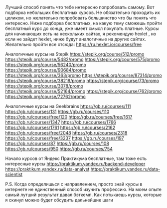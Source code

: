 Лучший способ понять что тебе интересно попробовать самому. Вот подборка небольших бесплатных курсов. Не обязательно проходить их целиком, но желательно попробовать большинство что бы понять что интересно. Ниже подборка бесплатных, на какую тему сможешь пройти бесплатный курс до конца, уже имеет смысл покупать платные. Курсы для начинающих есть на нескольких сайтах, я рекомендую hexlet , но если не зайдет hexlet, ниже будут аналогичные на других сайтах. Желательно пройти все отсюда:
https://ru.hexlet.io/courses/free

Аналогичные курсы на Stepik
https://stepik.org/course/512/promo
https://stepik.org/course/5482/promo
https://stepik.org/course/575/promo
https://stepik.org/course/56240/promo
https://stepik.org/course/90684/promo
https://stepik.org/course/363/promo
https://stepik.org/course/87314/promo
https://stepik.org/course/38218/promo
https://stepik.org/course/73/promo
https://stepik.org/course/3078/promo
https://stepik.org/course/52164/promo
https://stepik.org/course/762/promo
https://stepik.org/course/72762/promo

Аналогичные курсы на Geekbrains
https://gb.ru/courses/111
https://gb.ru/courses/131
https://gb.ru/courses/110
https://gb.ru/courses/free/120
https://gb.ru/courses/free/1617
https://gb.ru/courses/1347
https://gb.ru/courses/1766
https://gb.ru/courses/1761
https://gb.ru/courses/2162
https://gb.ru/courses/free/2048
https://gb.ru/courses/2318
https://gb.ru/courses/free/3237
https://gb.ru/courses/197
https://gb.ru/courses/87
https://gb.ru/courses/108
https://gb.ru/courses/950
https://gb.ru/courses/754

Начало курсов от Яндекс Практикума бесплатные, там тоже есть интересные курсы
https://praktikum.yandex.ru/backend-developer
https://praktikum.yandex.ru/data-analyst
https://praktikum.yandex.ru/data-scientist


P.S. Когда определишься с направлением, просто знай курсы в интернете не единственный способ изучить профессию. На моем опыте самый лутший результат давал бэткемп. Как потыкаешь курсы, которые я скинул можно будет обсудить дальнейшие шаги